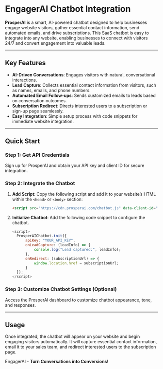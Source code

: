 # EngagerAI Chatbot Integration

**ProsperAI** is a smart, AI-powered chatbot designed to help businesses engage website visitors, gather essential contact information, send automated emails, and drive subscriptions. This SaaS chatbot is easy to integrate into any website, enabling businesses to connect with visitors 24/7 and convert engagement into valuable leads.

---

## Key Features

- **AI-Driven Conversations**: Engages visitors with natural, conversational interactions.
- **Lead Capture**: Collects essential contact information from visitors, such as names, emails, and phone numbers.
- **Automated Email Follow-ups**: Sends customized emails to leads based on conversation outcomes.
- **Subscription Redirect**: Directs interested users to a subscription or sign-up page seamlessly.
- **Easy Integration**: Simple setup process with code snippets for immediate website integration.

---

## Quick Start

### Step 1: Get API Credentials
Sign up for ProsperAI and obtain your API key and client ID for secure integration.

### Step 2: Integrate the Chatbot
1. **Add Script**: Copy the following script and add it to your website’s HTML within the `<head>` or `<body>` section:

    ```html
    <script src="https://cdn.prosperai.com/chatbot.js" data-client-id="YOUR_CLIENT_ID"></script>
    ```

2. **Initialize Chatbot**: Add the following code snippet to configure the chatbot.

    ```javascript
    <script>
      ProsperAIChatbot.init({
          apiKey: "YOUR_API_KEY",
          onLeadCapture: (leadInfo) => {
              console.log("Lead captured:", leadInfo);
          },
          onRedirect: (subscriptionUrl) => {
              window.location.href = subscriptionUrl;
          }
      });
    </script>
    ```

### Step 3: Customize Chatbot Settings (Optional)
Access the ProsperAI dashboard to customize chatbot appearance, tone, and responses.

---

## Usage

Once integrated, the chatbot will appear on your website and begin engaging visitors automatically. It will capture essential contact information, email it to your sales team, and redirect interested users to the subscription page.

EngagerAI - **Turn Conversations into Conversions!**
